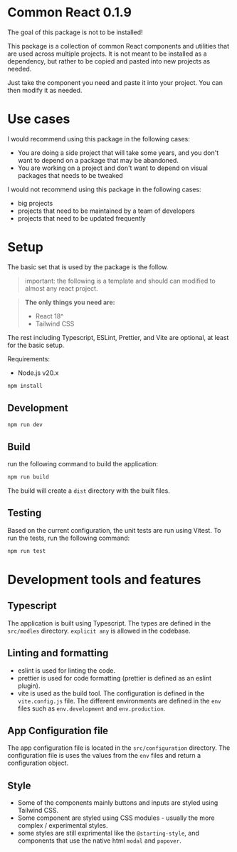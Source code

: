 # Common React 0.1.9

The goal of this package is not to be installed!

This package is a collection of common React components and utilities that are used across multiple projects. It is not meant to be installed as a dependency, but rather to be copied and pasted into new projects as needed.

Just take the component you need and paste it into your project. You can then modify it as needed.


# Use cases 

I would recommend using this package in the following cases:

- You are doing a side project that will take some years, and you don't want to depend on a package that may be abandoned.
- You are working on a project and don't want to depend on visual packages that needs to be tweaked

I would not recommend using this package in the following cases:
- big projects 
- projects that need to be maintained by a team of developers
- projects that need to be updated frequently


# Setup 

The basic set that is used by the package is the follow.

> important: the following is a template and should can modified to almost any react project.


> **The only things you need are:**
> - React 18^
> - Tailwind CSS

The rest including Typescript, ESLint, Prettier, and Vite are optional, at least for the basic setup.



Requirements:

- Node.js v20.x

```bash
npm install
```

## Development

```bash
npm run dev
```

## Build

run the following command to build the application:

```bash
npm run build
```

The build will create a `dist` directory with the built files.

## Testing

Based on the current configuration, the unit tests are run using Vitest.
To run the tests, run the following command:

```bash
npm run test
```

# Development tools and features

## Typescript

The application is built using Typescript. The types are defined in the `src/modles` directory.
`explicit any` is allowed in the codebase.

## Linting and formatting

- eslint is used for linting the code.
- prettier is used for code formatting (prettier is defined as an eslint plugin).
- vite is used as the build tool. The configuration is defined in the `vite.config.js` file. The different environments
  are
  defined in the `env` files such as `env.development` and `env.production`.

## App Configuration file

The app configuration file is located in the `src/configuration` directory.
The configuration file is uses the values from the `env` files and return a configuration object.

## Style

- Some of the components mainly buttons and inputs are styled using Tailwind CSS.
- Some component are styled using CSS modules - usually the more complex / experimental styles.
- some styles are still exprimental like the `@starting-style`, and components that use the native html `modal`
  and `popover`.

